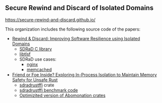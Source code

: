 ## Secure Rewind and Discard of Isolated Domains 

https://secure-rewind-and-discard.github.io/

This organization includes the following source code of the papers: 

* [Rewind & Discard: Improving Software Resilience using Isolated Domains](https://ieeexplore.ieee.org/document/10202652)
  * [SDRaD C library](https://github.com/secure-rewind-and-discard/secure-rewind-and-discard)
  * [libtlsf](https://github.com/secure-rewind-and-discard/libtlsf)
  * SDRaD use cases:
    * [nginx](https://github.com/secure-rewind-and-discard/nginx)
    * [memcached](https://github.com/secure-rewind-and-discard/memcached)
* [Friend or Foe Inside? Exploring In-Process Isolation to Maintain Memory Safety for Unsafe Rust](https://arxiv.org/abs/2306.08127)
  * [sdradrustffi](https://github.com/secure-rewind-and-discard/sdradrustffi) crate
  * [sdradrustffi benchmark code](https://github.com/secure-rewind-and-discard/secure-rewind-and-discard-rust-ffi)
  * [Optimizited version of Abomonation crates](https://github.com/secure-rewind-and-discard/abomonation)

